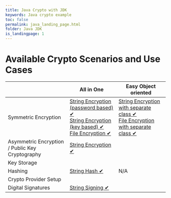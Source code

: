 ```yaml
---
title: Java Crypto with JDK
keywords: Java crypto example
toc: false
permalink: java_landing_page.html
folder: Java JDK
is_landingpage: 1
---
```


# Available Crypto Scenarios and Use Cases

|                                                 | All in One                             | Easy Object oriented                 |
|-------------------------------------------------|----------------------------------------|--------------------------------------|
| Symmetric Encryption                            | [String Encryption (password based) ✔](java_string_encryption_password_based_symmetric.html) <br />[String Encryption (key based) ✔](java_string_encryption_key_based_symmetric.html) <br />[File Encryption ✔](java_file_encryption_symmetric_password_based.html) | [String Encryption with separate class ✔](java_easy_AES_string_encryption.html) <br />[File Encryption with separate class ✔](java_easy_AES_file_encryption.html) |
| Asymmetric Encryption / Public Key Cryptography | [String Encryption ✔](java_asymmetric_string_encryption.html) |                                      |
| Key Storage                                     |                                        |                                      |
| Hashing                                         | [String Hash ✔](java_string_hash.html)      | N/A                                  |
| Crypto Provider Setup                           |                                        |                                      |
| Digital Signatures                              | [String Signing ✔](java_string_sign.html)                                       |                                      |
